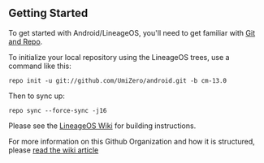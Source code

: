 Getting Started
---------------

To get started with Android/LineageOS, you'll need to get
familiar with [Git and Repo](http://source.android.com/source/using-repo.html).

To initialize your local repository using the LineageOS trees, use a command like this:

    repo init -u git://github.com/UmiZero/android.git -b cm-13.0

Then to sync up:

    repo sync --force-sync -j16

Please see the [LineageOS Wiki](http://wiki.lineageos.org/) for building instructions.

For more information on this Github Organization and how it is structured, 
please [read the wiki article](http://wiki.lineageos.org/w/Github_Organization)
